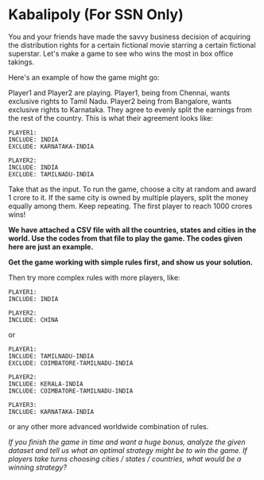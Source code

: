 # Kabalipoly (For SSN Only)

You and your friends have made the savvy business decision of acquiring the distribution rights for a certain fictional movie starring a certain fictional superstar. Let's make a game to see who wins the most in box office takings.

Here's an example of how the game might go:

Player1 and Player2 are playing. Player1, being from Chennai, wants exclusive rights to Tamil Nadu. Player2 being from Bangalore, wants exclusive rights to Karnataka. They agree to evenly split the earnings from the rest of the country. This is what their agreement looks like:

```
PLAYER1:
INCLUDE: INDIA
EXCLUDE: KARNATAKA-INDIA

PLAYER2:
INCLUDE: INDIA
EXCLUDE: TAMILNADU-INDIA
```

Take that as the input. To run the game, choose a city at random and award 1 crore to it. If the same city is owned by multiple players, split the money equally among them. Keep repeating. The first player to reach 1000 crores wins!

**We have attached a CSV file with all the countries, states and cities in the world. Use the codes from that file to play the game. The codes given here are just an example.**

**Get the game working with simple rules first, and show us your solution.**

Then try more complex rules with more players, like: 

```
PLAYER1:
INCLUDE: INDIA

PLAYER2:
INCLUDE: CHINA
```

or 

```
PLAYER1:
INCLUDE: TAMILNADU-INDIA
EXCLUDE: COIMBATORE-TAMILNADU-INDIA

PLAYER2:
INCLUDE: KERALA-INDIA
INCLUDE: COIMBATORE-TAMILNADU-INDIA

PLAYER3:
INCLUDE: KARNATAKA-INDIA
```

or any other more advanced worldwide combination of rules. 

*If you finish the game in time and want a huge bonus, analyze the given dataset and tell us what an optimal strategy might be to win the game. If players take turns choosing cities / states / countries, what would be a winning strategy?*
